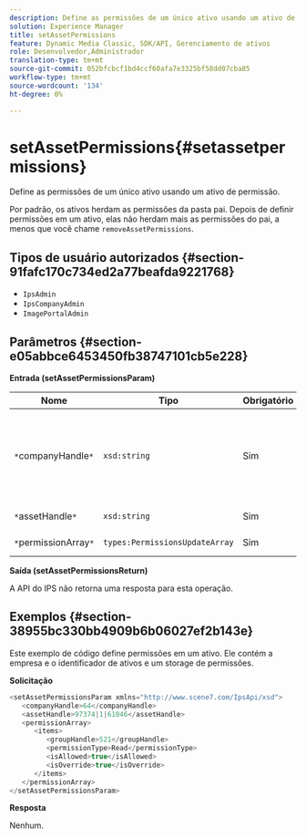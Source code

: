 ```yaml
---
description: Define as permissões de um único ativo usando um ativo de permissão.
solution: Experience Manager
title: setAssetPermissions
feature: Dynamic Media Classic, SDK/API, Gerenciamento de ativos
role: Desenvolvedor,Administrador
translation-type: tm+mt
source-git-commit: 052bfcbcf1bd4ccf60afa7e3325bf58dd07cba85
workflow-type: tm+mt
source-wordcount: '134'
ht-degree: 0%

---
```



# setAssetPermissions{#setassetpermissions}

Define as permissões de um único ativo usando um ativo de permissão.

Por padrão, os ativos herdam as permissões da pasta pai. Depois de definir permissões em um ativo, elas não herdam mais as permissões do pai, a menos que você chame `removeAssetPermissions`.

## Tipos de usuário autorizados {#section-91fafc170c734ed2a77beafda9221768}

* `IpsAdmin`
* `IpsCompanyAdmin`
* `ImagePortalAdmin`

## Parâmetros {#section-e05abbce6453450fb38747101cb5e228}

**Entrada (setAssetPermissionsParam)**

| Nome | Tipo | Obrigatório | Descrição |
|---|---|---|---|
| `*`companyHandle`*` | `xsd:string` | Sim | O identificador da empresa que contém a pasta com a qual deseja trabalhar. |
| `*`assetHandle`*` | `xsd:string` | Sim | Identificador de pasta. |
| `*`permissionArray`*` | `types:PermissionsUpdateArray` | Sim | Matriz de permissões. |

**Saída (setAssetPermissionsReturn)**

A API do IPS não retorna uma resposta para esta operação.

## Exemplos {#section-38955bc330bb4909b6b06027ef2b143e}

Este exemplo de código define permissões em um ativo. Ele contém a empresa e o identificador de ativos e um storage de permissões.

**Solicitação**

```java
<setAssetPermissionsParam xmlns="http://www.scene7.com/IpsApi/xsd">
   <companyHandle>64</companyHandle>
   <assetHandle>97374|1|61046</assetHandle>
   <permissionArray>
      <items>
         <groupHandle>521</groupHandle>
         <permissionType>Read</permissionType>
         <isAllowed>true</isAllowed>
         <isOverride>true</isOverride>
      </items>
   </permissionArray>
</setAssetPermissionsParam>
```

**Resposta**

Nenhum.
